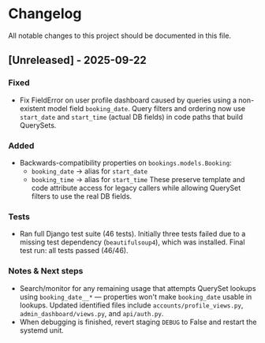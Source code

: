 # Changelog

All notable changes to this project should be documented in this file.

## [Unreleased] - 2025-09-22

### Fixed
- Fix FieldError on user profile dashboard caused by queries using a non-existent model field `booking_date`. Query filters and ordering now use `start_date` and `start_time` (actual DB fields) in code paths that build QuerySets.

### Added
- Backwards-compatibility properties on `bookings.models.Booking`:
  - `booking_date` -> alias for `start_date`
  - `booking_time` -> alias for `start_time`
  These preserve template and code attribute access for legacy callers while allowing QuerySet filters to use the real DB fields.

### Tests
- Ran full Django test suite (46 tests). Initially three tests failed due to a missing test dependency (`beautifulsoup4`), which was installed. Final test run: all tests passed (46/46).

### Notes & Next steps
- Search/monitor for any remaining usage that attempts QuerySet lookups using `booking_date__*` — properties won't make `booking_date` usable in lookups. Updated identified files include `accounts/profile_views.py`, `admin_dashboard/views.py`, and `api/auth.py`.
- When debugging is finished, revert staging `DEBUG` to False and restart the systemd unit.
